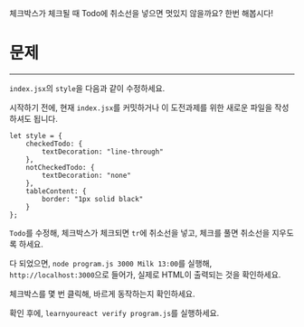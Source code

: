 체크박스가 체크될 때 Todo에 취소선을 넣으면 멋있지 않을까요? 한번 해봅시다!

# 문제
---

`index.jsx`의 `style`을 다음과 같이 수정하세요.

시작하기 전에, 현재 `index.jsx`를 커밋하거나 이 도전과제를 위한 새로운 파일을
작성하셔도 됩니다.

```
let style = {
    checkedTodo: {
        textDecoration: "line-through"
    },
    notCheckedTodo: {
        textDecoration: "none"
    },
    tableContent: {
        border: "1px solid black"
    }
};
```

`Todo`를 수정해, 체크박스가 체크되면 `tr`에 취소선을 넣고, 체크를 풀면 취소선을
지우도록 하세요.

다 되었으면, `node program.js 3000 Milk 13:00`를 실행해,
`http://localhost:3000`으로 들어가, 실제로 HTML이 출력되는 것을 확인하세요.

체크박스를 몇 번 클릭해, 바르게 동작하는지 확인하세요.

확인 후에, `learnyoureact verify program.js`를 실행하세요.
